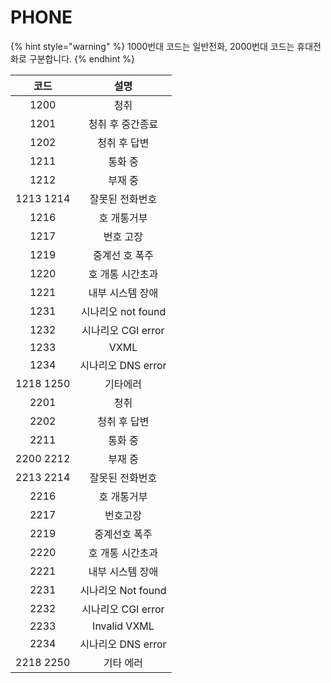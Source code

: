 # PHONE

{% hint style="warning" %}
1000번대 코드는 일반전화, 2000번대 코드는 휴대전화로 구분합니다.
{% endhint %}

|     코드    |       설명       |
| :-------: | :------------: |
|    1200   |       청취       |
|    1201   |    청취 후 중간종료   |
|    1202   |     청취 후 답변    |
|    1211   |      통화 중      |
|    1212   |      부재 중      |
| 1213 1214 |    잘못된 전화번호    |
|    1216   |     호 개통거부     |
|    1217   |      번호 고장     |
|    1219   |    중계선 호 폭주    |
|    1220   |    호 개통 시간초과   |
|    1221   |    내부 시스템 장애   |
|    1231   | 시나리오 not found |
|    1232   | 시나리오 CGI error |
|    1233   |      VXML      |
|    1234   | 시나리오 DNS error |
| 1218 1250 |      기타에러      |
|    2201   |       청취       |
|    2202   |     청취 후 답변    |
|    2211   |      통화 중      |
| 2200 2212 |      부재 중      |
| 2213 2214 |    잘못된 전화번호    |
|    2216   |     호 개통거부     |
|    2217   |      번호고장      |
|    2219   |     중계선호 폭주    |
|    2220   |    호 개통 시간초과   |
|    2221   |    내부 시스템 장애   |
|    2231   | 시나리오 Not found |
|    2232   | 시나리오 CGI error |
|    2233   |  Invalid VXML  |
|    2234   | 시나리오 DNS error |
| 2218 2250 |      기타 에러     |
